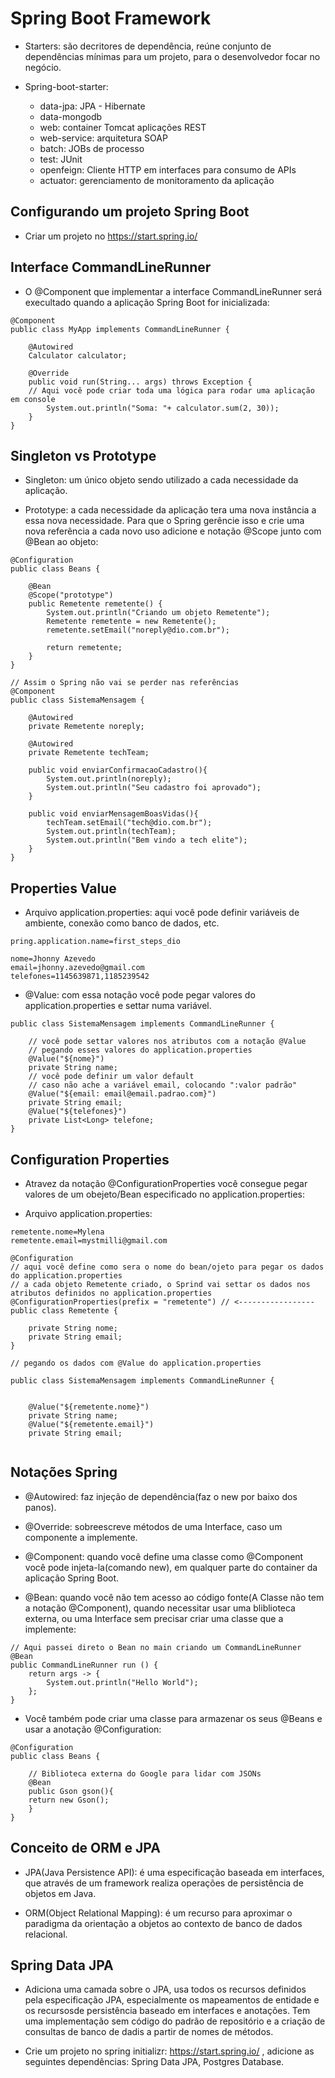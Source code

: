 # Spring Boot Framework

- Starters: são decritores de dependência, reúne conjunto de dependências mínimas para um projeto, para o desenvolvedor focar no
  negócio.

- Spring-boot-starter:
  - data-jpa: JPA - Hibernate
  - data-mongodb
  - web: container Tomcat aplicações REST
  - web-service: arquitetura SOAP
  - batch: JOBs de processo
  - test: JUnit
  - openfeign: Cliente HTTP em interfaces para consumo de APIs
  - actuator: gerenciamento de monitoramento da aplicação

## Configurando um projeto Spring Boot

- Criar um projeto no https://start.spring.io/

## Interface CommandLineRunner

- O @Component que implementar a interface CommandLineRunner será execultado quando a aplicação Spring Boot for inicializada:

```
@Component
public class MyApp implements CommandLineRunner {

    @Autowired
    Calculator calculator;

    @Override
    public void run(String... args) throws Exception {
	// Aqui você pode criar toda uma lógica para rodar uma aplicação em console
        System.out.println("Soma: "+ calculator.sum(2, 30));
    }
}
```

## Singleton vs Prototype

- Singleton: um único objeto sendo utilizado a cada necessidade da aplicação.

- Prototype: a cada necessidade da aplicação tera uma nova instância a essa nova necessidade. Para que o Spring gerêncie isso e crie
  uma nova referência a cada novo uso adicione e notação @Scope junto com @Bean ao objeto:

```
@Configuration
public class Beans {

    @Bean
    @Scope("prototype")
    public Remetente remetente() {
        System.out.println("Criando um objeto Remetente");
        Remetente remetente = new Remetente();
        remetente.setEmail("noreply@dio.com.br");

        return remetente;
    }
}

// Assim o Spring não vai se perder nas referências
@Component
public class SistemaMensagem {

    @Autowired
    private Remetente noreply;

    @Autowired
    private Remetente techTeam;

    public void enviarConfirmacaoCadastro(){
        System.out.println(noreply);
        System.out.println("Seu cadastro foi aprovado");
    }

    public void enviarMensagemBoasVidas(){
        techTeam.setEmail("tech@dio.com.br");
        System.out.println(techTeam);
        System.out.println("Bem vindo a tech elite");
    }
}
```

## Properties Value

- Arquivo application.properties: aqui você pode definir variáveis de ambiente, conexão como banco de dados, etc.

```
pring.application.name=first_steps_dio

nome=Jhonny Azevedo
email=jhonny.azevedo@gmail.com
telefones=1145639871,1185239542
```

- @Value: com essa notação você pode pegar valores do application.properties e settar numa variável.

```
public class SistemaMensagem implements CommandLineRunner {

    // você pode settar valores nos atributos com a notação @Value
    // pegando esses valores do application.properties
    @Value("${nome}")
    private String name;
    // você pode definir um valor default
    // caso não ache a variável email, colocando ":valor padrão"
    @Value("${email: email@email.padrao.com}")
    private String email;
    @Value("${telefones}")
    private List<Long> telefone;
}
```

## Configuration Properties

- Atravez da notação @ConfigurationProperties você consegue pegar valores de um obejeto/Bean especificado no application.properties:

- Arquivo application.properties:

```
remetente.nome=Mylena
remetente.email=mystmilli@gmail.com
```

```
@Configuration
// aqui você define como sera o nome do bean/ojeto para pegar os dados do application.properties
// a cada objeto Remetente criado, o Sprind vai settar os dados nos atributos definidos no application.properties
@ConfigurationProperties(prefix = "remetente") // <-----------------
public class Remetente {

    private String nome;
    private String email;
}

// pegando os dados com @Value do application.properties

public class SistemaMensagem implements CommandLineRunner {

    
    @Value("${remetente.nome}")
    private String name;
    @Value("${remetente.email}")
    private String email;
 

```


## Notações Spring

- @Autowired: faz injeção de dependência(faz o new por baixo dos panos).

- @Override: sobreescreve métodos de uma Interface, caso um componente a implemente.

- @Component: quando você define uma classe como @Component você pode injeta-la(comando new), em qualquer parte do container da
  aplicação Spring Boot.

- @Bean: quando você não tem acesso ao código fonte(A Classe não tem a notação @Component), quando necessitar usar uma bliblioteca externa, ou uma Interface sem precisar
  criar uma classe que a implemente:

```
// Aqui passei direto o Bean no main criando um CommandLineRunner 
@Bean
public CommandLineRunner run () {
	return args -> {
		System.out.println("Hello World");
	};
}
```

- Você também pode criar uma classe para armazenar os seus @Beans e usar a anotação @Configuration:

```
@Configuration
public class Beans {

    // Biblioteca externa do Google para lidar com JSONs
    @Bean
    public Gson gson(){
	return new Gson();
    }	
}
```

## Conceito de ORM e JPA

- JPA(Java Persistence API): é uma especificação baseada em interfaces, que através de um framework realiza operações de persistência
  de objetos em Java.

- ORM(Object Relational Mapping): é um recurso para aproximar o paradigma da orientação a objetos ao contexto de banco de dados
  relacional.

## Spring Data JPA

- Adiciona uma camada sobre o JPA, usa todos os recursos definidos pela especificação JPA, especialmente os mapeamentos de entidade e
  os recursosde persistência baseado em interfaces e anotações. Tem uma implementação sem código do padrão de repositório e a criação
  de consultas de banco de dadis a partir de nomes de métodos.

- Crie um projeto no spring initializr: https://start.spring.io/ , adicione as seguintes dependências: Spring Data JPA,
  Postgres Database. 

























